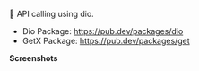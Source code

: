 
🚀 API calling using dio.

- Dio Package: https://pub.dev/packages/dio
- GetX Package: https://pub.dev/packages/get

**Screenshots**
